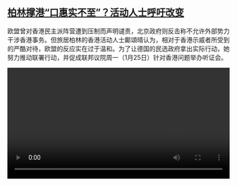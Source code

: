 <!--1611676485000-->
[柏林撑港“口惠实不至”？活动人士呼吁改变](https://www.dw.com/zh/%E6%9F%8F%E6%9E%97%E6%92%91%E6%B8%AF%E2%80%9C%E5%8F%A3%E6%83%A0%E5%AE%9E%E4%B8%8D%E8%87%B3%E2%80%9D%EF%BC%9F%E6%B4%BB%E5%8A%A8%E4%BA%BA%E5%A3%AB%E5%91%BC%E5%90%81%E6%94%B9%E5%8F%98/a-56350468)
------

<p>欧盟曾对香港民主派阵营遭到压制而声明谴责，北京政府则反击称不允许外部势力干涉香港事务。但旅居柏林的香港活动人士鄺頌晴认为，相对于香港示威者所受到的严酷对待，欧盟的反应实在过于温和。为了让德国的民选政府拿出实际行动，她努力推动联署行动，并促成联邦议院周一（1月25日）针对香港问题举办听证会。</small></p><video src="https://tvdownloaddw-a.akamaihd.net/dwtv_video/flv/vdt_zh/2021/bchi210126_001_kwong_sd_sor.mp4" controls style="width:100%"></video>
